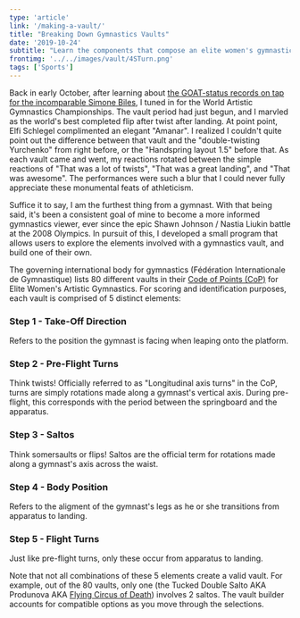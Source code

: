 ```yaml
---
type: 'article'
link: '/making-a-vault/'
title: "Breaking Down Gymnastics Vaults"
date: '2019-10-24'
subtitle: "Learn the components that compose an elite women's gymnastics vault"
frontimg: '../../images/vault/4STurn.png'
tags: ['Sports']
---
```


Back in early October, after learning about [the GOAT-status records on tap for the incomparable Simone Biles](https://www.theguardian.com/sport/2019/oct/13/simone-biles-gymnastics-24th-medal-world-championship-beam-balance-gold), I tuned in for the World Artistic Gymnastics Championships. The vault period had just begun, and I marvled as the world's best completed flip after twist after landing. At point point, Elfi Schlegel complimented an elegant "Amanar". I realized I couldn't quite point out the difference between that vault and the "double-twisting Yurchenko" from right before, or the "Handspring layout 1.5" before that. As each vault came and went, my reactions rotated between the simple reactions of "That was a lot of twists", "That was a great landing", and "That was awesome". The performances were such a blur that I could never fully appreciate these monumental feats of athleticism.

Suffice it to say, I am the furthest thing from a gymnast. With that being said, it's been a consistent goal of mine to become a more informed gymnastics viewer, ever since the epic Shawn Johnson / Nastia Liukin battle at the 2008 Olympics. In pursuit of this, I developed a small program that allows users to explore the elements involved with a gymnastics vault, and build one of their own.

The governing international body for gymnastics (Fédération Internationale de Gymnastique) lists 80 different vaults in their [Code of Points (CoP)](https://www.gymogturn.no/wp-content/uploads/2015/10/CoP-2017-2020-1.pdf) for Elite Women's Artistic Gymnastics. For scoring and identification purposes, each vault is comprised of 5 distinct elements:


### Step 1 - Take-Off Direction
Refers to the position the gymnast is facing when leaping onto the platform.

<dire></dire>

### Step 2 - Pre-Flight Turns
Think twists! Officially referred to as "Longitudinal axis turns" in the CoP, turns are simply rotations made along a gymnast's vertical axis. During pre-flight, this corresponds with the period between the springboard and the apparatus.

<fturn></fturn>

### Step 3 - Saltos
Think somersaults or flips! Saltos are the official term for rotations made along a gymnast's axis across the waist.

<salto></salto>

### Step 4 - Body Position
Refers to the aligment of the gymnast's legs as he or she transitions from apparatus to landing.

<bp></bp>

### Step 5 - Flight Turns
Just like pre-flight turns, only these occur from apparatus to landing.

<sturn></sturn>

Note that not all combinations of these 5 elements create a valid vault. For example, out of the 80 vaults, only one (the Tucked Double Salto AKA Produnova AKA [Flying Circus of Death](https://balancebeamsituation.com/elite-skill-database/produnova/)) involves 2 saltos. The vault builder  accounts for compatible options as you move through the selections.